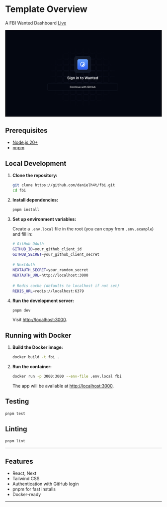 # Template Overview

A FBI Wanted Dashboard  [Live](https://fbi-wanted-chi.vercel.app/login)

![Screenshot](https://github.com/danielh4t/fbi/blob/main/public/screenshot.png)


## Prerequisites

- [Node.js 20+](https://nodejs.org/)
- [pnpm](https://pnpm.io/)

## Local Development

1. **Clone the repository:**

   ```sh
   git clone https://github.com/danielh4t/fbi.git
   cd fbi
   ```

2. **Install dependencies:**

   ```sh
   pnpm install
   ```

3. **Set up environment variables:**

   Create a `.env.local` file in the root (you can copy from `.env.example`) and fill in:

   ```bash
   # GitHub OAuth
   GITHUB_ID=your_github_client_id
   GITHUB_SECRET=your_github_client_secret

   # NextAuth
   NEXTAUTH_SECRET=your_random_secret
   NEXTAUTH_URL=http://localhost:3000

   # Redis cache (defaults to localhost if not set)
   REDIS_URL=redis://localhost:6379
   ```

4. **Run the development server:**

   ```sh
   pnpm dev
   ```

   Visit [http://localhost:3000](http://localhost:3000).

## Running with Docker

1. **Build the Docker image:**

   ```sh
   docker build -t fbi .
   ```

2. **Run the container:**

   ```sh
   docker run -p 3000:3000 --env-file .env.local fbi
   ```

   The app will be available at [http://localhost:3000](http://localhost:3000).

## Testing

```sh
pnpm test
```

## Linting

```sh
pnpm lint
```

---

## Features

- React, Next
- Tailwind CSS
- Authentication with GitHub login
- pnpm for fast installs
- Docker-ready

---
